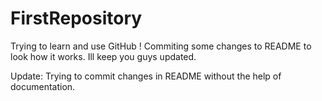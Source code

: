 # FirstRepository
Trying to learn and use GitHub !
Commiting some changes to README to look how it works.
Ill keep you guys updated.

Update:
    Trying to commit changes in README without the help of documentation.
